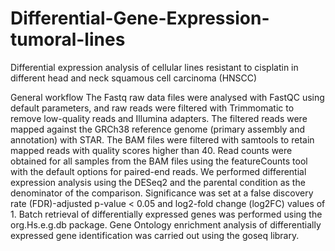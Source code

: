 # Differential-Gene-Expression-tumoral-lines
Differential expression analysis of cellular lines resistant to cisplatin in different head and neck squamous cell carcinoma (HNSCC)

General workflow
The Fastq raw data files were analysed with FastQC using default parameters, and raw reads were filtered with Trimmomatic to remove low-quality reads and Illumina adapters. The filtered reads were mapped against the GRCh38 reference genome (primary assembly and annotation) with STAR. The BAM files were filtered with samtools to retain mapped reads with quality scores higher than 40. Read counts were obtained for all samples from the BAM files using the featureCounts tool with the default options for paired-end reads. We performed differential expression analysis using the DESeq2 and the parental condition as the denominator of the comparison. Significance was set at a false discovery rate (FDR)-adjusted p-value < 0.05 and log2-fold change (log2FC) values of 1. Batch retrieval of differentially expressed genes was performed using the org.Hs.e.g.db package. Gene Ontology enrichment analysis of differentially expressed gene identification was carried out using the goseq library.
